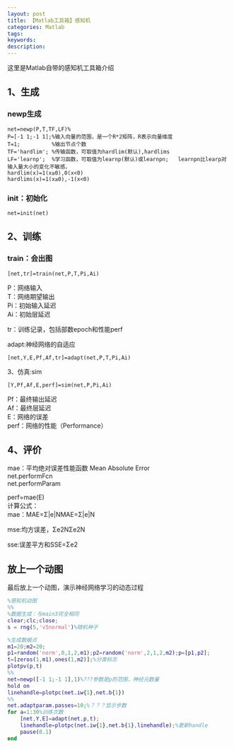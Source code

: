```yaml
---
layout: post
title: 【Matlab工具箱】感知机
categories: Matlab
tags:
keywords:
description:
---
```


这里是Matlab自带的感知机工具箱介绍  

## 1、生成

### newp生成
```
net=newp(P,T,TF,LF)%
P=[-1 1;-1 1];%输入向量的范围，是一个R*2矩阵，R表示向量维度
T=1;          %输出节点个数
TF='hardlim'; %传输函数，可取值为hardlim(默认),hardlims
LF='learnp';  %学习函数，可取值为learnp(默认)或learnpn;   learnpn比learp对输入量大小的变化不敏感，
hardlim(x)=1(x≥0),0(x<0)
hardlims(x)=1(x≥0),-1(x<0)
```
### init：初始化
```
net=init(net)
```

## 2、训练

### train：会出图
```
[net,tr]=train(net,P,T,Pi,Ai)
```

P：网络输入   
T：网络期望输出   
Pi：初始输入延迟   
Ai：初始层延迟  

tr：训练记录，包括部数epoch和性能perf  

adapt:神经网络的自适应  
```
[net,Y,E,Pf,Af,tr]=adapt(net,P,T,Pi,Ai)
```
3、仿真:sim
```
[Y,Pf,Af,E,perf]=sim(net,P,Pi,Ai)
```
Pf：最终输出延迟   
Af：最终层延迟   
E：网络的误差   
perf：网络的性能（Performance）  

## 4、评价

mae：平均绝对误差性能函数 Mean Absolute Error   
net.performFcn   
net.performParam  

perf=mae(E)  
计算公式：    
mae：MAE=Σ|e|NMAE=Σ|e|N  

mse:均方误差，Σe2NΣe2N  

sse:误差平方和SSE=Σe2  

## 放上一个动图

最后放上一个动图，演示神经网络学习的动态过程  
```MATLAB
%感知机动图
%%
%数据生成：与main3完全相同
clear;clc;close;
s = rng(5,'v5normal')%随机种子

%生成数据点
m1=20;m2=20;
p1=random('norm',0,1,2,m1);p2=random('norm',2,1,2,m2);p=[p1,p2];
t=[zeros(1,m1),ones(1,m2)];%分类标志
plotpv(p,t)
%%
net=newp([-1 1;-1 1],1)%???参数是p的范围，神经元数量
hold on
linehandle=plotpc(net.iw{1},net.b{1})
%%
net.adaptparam.passes=10;%？？？显示步数
for a=1:30%训练次数
    [net,Y,E]=adapt(net,p,t);
    linehandle=plotpc(net.iw{1},net.b{1},linehandle);%更新handle
    pause(0.1)
end
```
